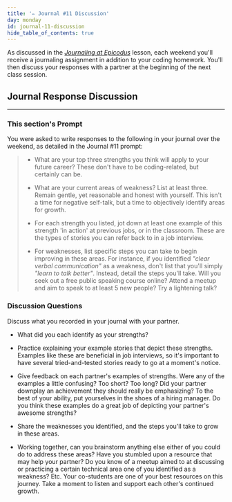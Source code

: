 ```yaml
---
title: '✏️ Journal #11 Discussion'
day: monday
id: journal-11-discussion
hide_table_of_contents: true
---
```


As discussed in the _[Journaling at Epicodus](/introduction-to-programming/git-html-and-css/homework-journaling-at-epicodus)_ lesson, each weekend you'll receive a journaling assignment in addition to your coding homework. You'll then discuss your responses with a partner at the beginning of the next class session.

## Journal Response Discussion
---

### This section's Prompt

You were asked to write responses to the following in your journal over the weekend, as detailed in the Journal #11 prompt:

> * What are your top three strengths you think will apply to your future career? These don't have to be coding-related, but certainly can be.
>
> * What are your current areas of weakness? List at least three. Remain gentle, yet reasonable and honest with yourself. This isn't a time for negative self-talk, but a time to objectively identify areas for growth.
>
> * For each strength you listed, jot down at least one example of this strength 'in action' at previous jobs, or in the classroom. These are the types of stories you can refer back to in a job interview.
>
> * For weaknesses, list specific steps you can take to begin improving in these areas. For instance, if you identified _"clear verbal communication"_ as a weakness, don't list that you'll simply _"learn to talk better"_. Instead, detail the steps you'll take. Will you seek out a free public speaking course online? Attend a meetup and aim to speak to at least 5 new people? Try a lightening talk?

### Discussion Questions

Discuss what you recorded in your journal with your partner.

* What did you each identify as your strengths?

* Practice explaining your example stories that depict these strengths. Examples like these are beneficial in job interviews, so it's important to have several tried-and-tested stories ready to go at a moment's notice.

* Give feedback on each partner's examples of strengths. Were any of the examples a little confusing? Too short? Too long? Did your partner downplay an achievement they should really be emphasizing? To the best of your ability, put yourselves in the shoes of a hiring manager. Do you think these examples do a great job of depicting your partner's awesome strengths?

* Share the weaknesses you identified, and the steps you'll take to grow in these areas.

* Working together, can you brainstorm anything else either of you could do to address these areas? Have you stumbled upon a resource that may help your partner? Do you know of a meetup aimed to at discussing or practicing a certain technical area one of you identified as a weakness? Etc. Your co-students are one of your best resources on this journey. Take a moment to listen and support each other's continued growth.
